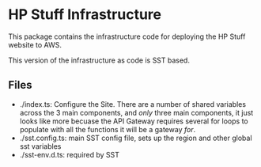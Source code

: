 # HP Stuff Infrastructure

This package contains the infrastructure code for deploying the HP Stuff website to AWS.

This version of the infrastructure as code is SST based.

## Files

- ./index.ts: Configure the Site.  There are a number of shared variables across the 3 main components, and *only* three main components, it just looks like more becuase the API Gateway requires several for loops to populate with all the functions it will be a gateway *for*.
- ./sst.config.ts: main SST config file, sets up the region and other global sst variables
- ./sst-env.d.ts: required by SST
